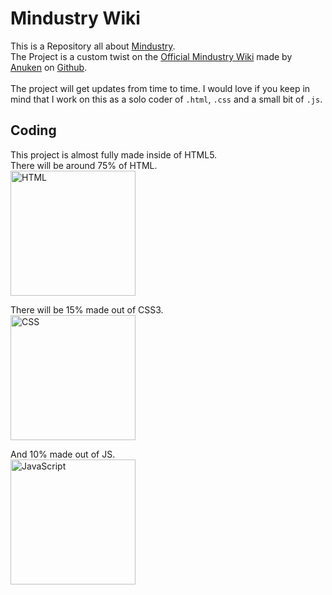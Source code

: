 # Mindustry Wiki

This is a Repository all about [Mindustry](https://store.steampowered.com/app/1127400/Mindustry/).<br>
The Project is a custom twist on the [Official Mindustry Wiki](https://mindustrygame.github.io/wiki/) made by [Anuken](https://github.com/Anuken) on [Github](https://github.com).<br><br>
The project will get updates from time to time. I would love if you keep in mind that I work on this as a solo coder of `.html`, `.css` and a small bit of `.js`.<br>

## Coding

This project is almost fully made inside of HTML5.<br>
There will be around 75% of HTML.<br>
<img src="https://user-images.githubusercontent.com/75322498/183644474-f4939fe8-8d0e-43eb-9454-fd7cbc60c7f1.svg" width="200px" alt="HTML" padding="5px"><br>

There will be 15% made out of CSS3.<br>
<img src="https://user-images.githubusercontent.com/75322498/183645020-05e22f7c-e66a-4d03-bd0f-1d7ebc224e29.svg" width="200px" alt="CSS" padding="5px"><br>


And 10% made out of JS.<br>
<img src="https://user-images.githubusercontent.com/75322498/183645189-982ef73a-209e-4be0-936b-8347c98bd884.svg" width="200px" alt="JavaScript" padding="5px"><br>

